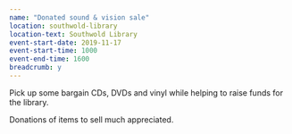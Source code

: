 ```yaml
---
name: "Donated sound & vision sale"
location: southwold-library
location-text: Southwold Library
event-start-date: 2019-11-17
event-start-time: 1000
event-end-time: 1600
breadcrumb: y
---
```


Pick up some bargain CDs, DVDs and vinyl while helping to raise funds for the library.

Donations of items to sell much appreciated.
